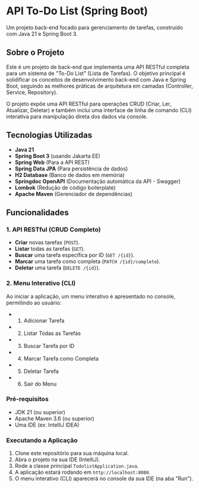 # API To-Do List (Spring Boot)

Um projeto back-end focado para gerenciamento de tarefas, construído com Java 21 e Spring Boot 3.

## Sobre o Projeto

Este é um projeto de back-end que implementa uma API RESTful completa para um sistema de "To-Do List" (Lista de Tarefas).
O objetivo principal é solidificar os conceitos de desenvolvimento back-end com Java e Spring Boot, seguindo as melhores
práticas de arquitetura em camadas (Controller, Service, Repository).

O projeto expõe uma API RESTful para operações CRUD (Criar, Ler, Atualizar, Deletar) e também inclui uma 
interface de linha de comando (CLI) interativa para manipulação direta dos dados via console.

## Tecnologias Utilizadas

- **Java 21**
- **Spring Boot 3** (usando Jakarta EE)
- **Spring Web** (Para a API REST)
- **Spring Data JPA** (Para persistência de dados)
- **H2 Database** (Banco de dados em memória)
- **Springdoc OpenAPI** (Documentação automática da API - Swagger)
- **Lombok** (Redução de código boilerplate)
- **Apache Maven** (Gerenciador de dependências)

## Funcionalidades

### 1. API RESTful (CRUD Completo)

- **Criar** novas tarefas (`POST`).
- **Listar** todas as tarefas (`GET`).
- **Buscar** uma tarefa específica por ID (`GET /{id}`).
- **Marcar** uma tarefa como completa (`PATCH /{id}/complete`).
- **Deletar** uma tarefa (`DELETE /{id}`).

### 2. Menu Interativo (CLI)

Ao iniciar a aplicação, um menu interativo é apresentado no console, permitindo ao usuário:

- 1. Adicionar Tarefa
- 2. Listar Todas as Tarefas
- 3. Buscar Tarefa por ID
- 4. Marcar Tarefa como Completa
- 5. Deletar Tarefa
- 6. Sair do Menu

### Pré-requisitos

- JDK 21 (ou superior)
- Apache Maven 3.6 (ou superior)
- Uma IDE (ex: IntelliJ IDEA)

### Executando a Aplicação

1.  Clone este repositório para sua máquina local.
2.  Abra o projeto na sua IDE (IntelliJ).
3.  Rode a classe principal `TodolistApplication.java`.
4.  A aplicação estará rodando em `http://localhost:8080`.
5.  O menu interativo (CLI) aparecerá no console da sua IDE (na aba "Run").
